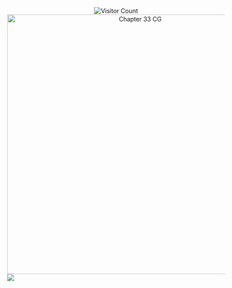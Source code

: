 <div align="center">
  <img src="https://komarev.com/ghpvc/?username=your-keveIy&color=1338BE" alt="Visitor Count"/>
</div>


<div align="center">
  <img src="https://static.wikia.nocookie.net/hoducks/images/f/f7/Game_Chapter_33_Looping_CG2_Image.png" alt="Chapter 33 CG" width="600"/>
</div>


<img src="https://readme-typing-svg.demolab.com/?lines='&font=Libertinus+Math&center=true&width=1080&height=50&color=3944BC&duration=2500&pause=1000">
